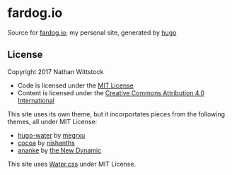 # fardog.io

Source for [fardog.io](https://fardog.io); my personal site, generated by
[hugo](https://gohugo.io)

## License

Copyright 2017 Nathan Wittstock

* Code is licensed under the [MIT License](./LICENSE)
* Content is licensed under the [Creative Commons Attribution 4.0
  International](./static/LICENSE)

This site uses its own theme, but it incorportates pieces from the following
themes, all under MIT License:

* [hugo-water][] by [megrxu][]
* [cocoa][] by [nishanths][]
* [ananke][] by [the New Dynamic][]


[hugo-water]: https://github.com/megrxu/hugo-water
[megrxu]: https://github.com/megrxu
[cocoa]: https://github.com/nishanths/cocoa-hugo-theme
[nishanths]: https://github.com/nishanths
[ananke]: https://github.com/theNewDynamic/gohugo-theme-ananke
[the new dynamic]: https://github.com/theNewDynamic

This site uses [Water.css][] under MIT License.

[water.css]: https://watercss.kognise.dev/
